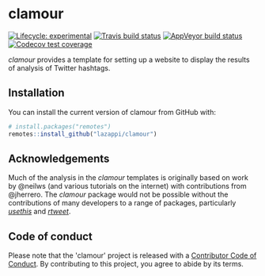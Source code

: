 # clamour

<!-- badges: start -->
[![Lifecycle: experimental](https://img.shields.io/badge/lifecycle-experimental-orange.svg)](https://www.tidyverse.org/lifecycle/#experimental)
[![Travis build status](https://travis-ci.com/lazappi/clamour.svg?branch=master)](https://travis-ci.com/lazappi/clamour)
[![AppVeyor build status](https://ci.appveyor.com/api/projects/status/github/lazappi/clamour?branch=master&svg=true)](https://ci.appveyor.com/project/lazappi/clamour)
[![Codecov test coverage](https://codecov.io/gh/lazappi/clamour/branch/master/graph/badge.svg)](https://codecov.io/gh/lazappi/clamour?branch=master)
<!-- badges: end -->

_clamour_ provides a template for setting up a website to display the results of
analysis of Twitter hashtags.

## Installation

You can install the current version of clamour from GitHub with:

``` r
# install.packages("remotes")
remotes::install_github("lazappi/clamour")
```

## Acknowledgements

Much of the analysis in the _clamour_ templates is originally based on work by
@neilws (and various tutorials on the internet) with contributions from
@jherrero. The _clamour_ package would not be possible without the contributions
of many developers to a range of packages, particularly _[usethis][]_ and
_[rtweet][]_.

## Code of conduct

Please note that the 'clamour' project is released with a
[Contributor Code of Conduct](CODE_OF_CONDUCT.md).
By contributing to this project, you agree to abide by its terms.


[usethis]: https://usethis.r-lib.org/ "usethis"
[rtweet]: https://rtweet.info/ "rtweet"